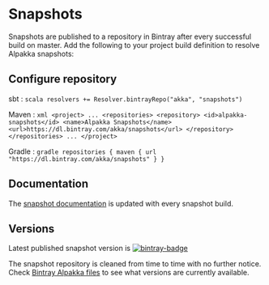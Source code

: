 # Snapshots 

[bintray-badge]:  https://api.bintray.com/packages/akka/snapshots/alpakka/images/download.svg
[bintray]:        https://bintray.com/akka/snapshots/alpakka/_latestVersion 

Snapshots are published to a repository in Bintray after every successful build on master. Add the following to your project build definition to resolve Alpakka snapshots:

## Configure repository

sbt
:   ```scala
    resolvers += Resolver.bintrayRepo("akka", "snapshots")
    ```

Maven
:   ```xml
    <project>
    ...
      <repositories>
        <repository>
          <id>alpakka-snapshots</id>
          <name>Alpakka Snapshots</name>
          <url>https://dl.bintray.com/akka/snapshots</url>
        </repository>
      </repositories>
    ...
    </project>
    ```

Gradle
:   ```gradle
    repositories {
      maven {
        url  "https://dl.bintray.com/akka/snapshots"
      }
    }
    ```

## Documentation

The [snapshot documentation](https://doc.akka.io/docs/alpakka/snapshot/) is updated with every snapshot build.


## Versions

Latest published snapshot version is [![bintray-badge][]][bintray]

The snapshot repository is cleaned from time to time with no further notice. Check [Bintray Alpakka files](https://bintray.com/akka/snapshots/alpakka#files/com/lightbend/akka) to see what versions are currently available.
